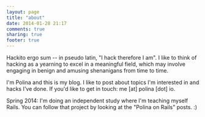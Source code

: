 ```yaml
---
layout: page
title: "about"
date: 2014-01-28 21:17
comments: true
sharing: true
footer: true
---
```


Hackito ergo sum -- in pseudo latin, "I hack therefore I am". I like to think of hacking as a yearning to excel in a meaningful field, which may involve engaging in benign and amusing shenanigans from time to time. 

I'm Polina and this is my blog. I like to post about topics I'm interested in and hacks I've done. If you'd like to get in touch: me [at] polina [dot] io.

Spring 2014: I'm doing an independent study where I'm teaching myself Rails. You can follow that project by looking at the "Polina on Rails" posts. :)